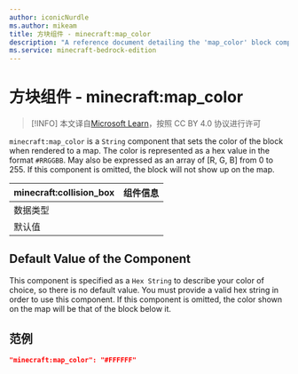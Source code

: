 ```yaml
---
author: iconicNurdle
ms.author: mikeam
title: 方块组件 - minecraft:map_color
description: "A reference document detailing the 'map_color' block component"
ms.service: minecraft-bedrock-edition
---
```


# 方块组件 - minecraft:map_color

> [!INFO]
> 本文译自[Microsoft Learn](https://learn.microsoft.com/en-us/minecraft/creator/)，按照 CC BY 4.0 协议进行许可

`minecraft:map_color` is a `String` component that sets the color of the block when rendered to a map. The color is represented as a hex value in the format `#RRGGBB`. May also be expressed as an array of [R, G, B] from 0 to 255. If this component is omitted, the block will not show up on the map.

| minecraft:collision_box | 组件信息 |
| ----------------------- | -------- |
| 数据类型                |          |
| 默认值                  |          |

## Default Value of the Component

This component is specified as a `Hex String` to describe your color of choice, so there is no default value. You must provide a valid hex string in order to use this component. If this component is omitted, the color shown on the map will be that of the block below it.

## 范例

```json
"minecraft:map_color": "#FFFFFF"
```
